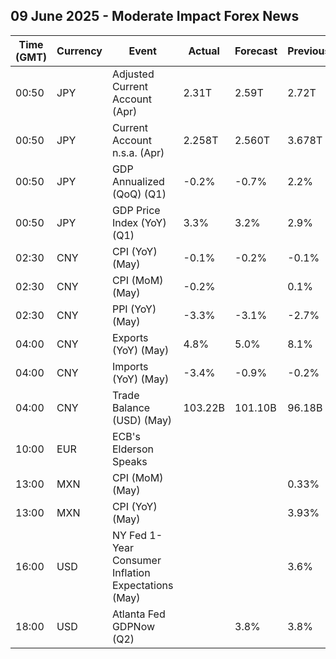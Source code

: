 ## 09 June 2025 - Moderate Impact Forex News

| Time (GMT) | Currency | Event | Actual | Forecast | Previous |
|------|----------|-------|--------|----------|----------|
| 00:50 | JPY | Adjusted Current Account (Apr) | 2.31T | 2.59T | 2.72T |
| 00:50 | JPY | Current Account n.s.a. (Apr) | 2.258T | 2.560T | 3.678T |
| 00:50 | JPY | GDP Annualized (QoQ) (Q1) | -0.2% | -0.7% | 2.2% |
| 00:50 | JPY | GDP Price Index (YoY) (Q1) | 3.3% | 3.2% | 2.9% |
| 02:30 | CNY | CPI (YoY) (May) | -0.1% | -0.2% | -0.1% |
| 02:30 | CNY | CPI (MoM) (May) | -0.2% |  | 0.1% |
| 02:30 | CNY | PPI (YoY) (May) | -3.3% | -3.1% | -2.7% |
| 04:00 | CNY | Exports (YoY) (May) | 4.8% | 5.0% | 8.1% |
| 04:00 | CNY | Imports (YoY) (May) | -3.4% | -0.9% | -0.2% |
| 04:00 | CNY | Trade Balance (USD) (May) | 103.22B | 101.10B | 96.18B |
| 10:00 | EUR | ECB's Elderson Speaks |  |  |  |
| 13:00 | MXN | CPI (MoM) (May) |  |  | 0.33% |
| 13:00 | MXN | CPI (YoY) (May) |  |  | 3.93% |
| 16:00 | USD | NY Fed 1-Year Consumer Inflation Expectations (May) |  |  | 3.6% |
| 18:00 | USD | Atlanta Fed GDPNow (Q2) |  | 3.8% | 3.8% |
